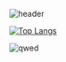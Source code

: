 ![header](https://capsule-render.vercel.app/api?type=soft&theme=dark&color=black&fontColor=FFFFFF&height=300&section=header&text=StarSong%20profile&fontSize=90)

[![Top Langs](https://github-readme-stats.vercel.app/api/top-langs/?username=kami1152&layout=compact)](https://github.com/anuraghazra/github-readme-stats)

![qwed](https://github.com/kami1152/kami1152/assets/85269354/0b0635a5-6803-4e35-a4a6-d7b4567917a6)
